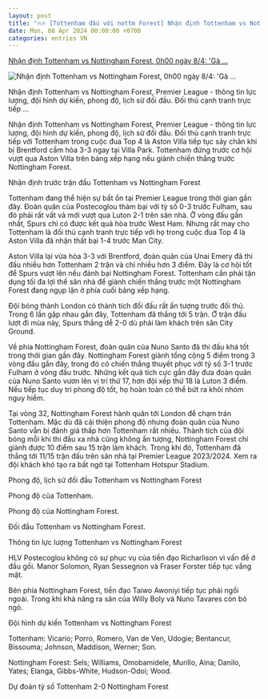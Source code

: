 ```yaml
---
layout: post
title: "🔥🔥 [Tottenham đấu với nottm Forest] Nhận định Tottenham vs Nottingham Forest, 0h00 ngày 8/4: 'Gà ..."
date: Mon, 08 Apr 2024 00:00:00 +0700
categories: entries VN
---
```

[Nhận định Tottenham vs Nottingham Forest, 0h00 ngày 8/4: 'Gà ...](https://baoquangninh.vn/nhan-dinh-tottenham-vs-nottingham-forest-0h00-ngay-8-4-ga-trong-tro-lai-top-4-3292620.html)

![Nhận định Tottenham vs Nottingham Forest, 0h00 ngày 8/4: 'Gà ...](https://media.baoquangninh.vn/upload/image/202404/thumbnail/2199955_42a5f67509830b10e3948ef975e4ed15.jpg)

Nhận định Tottenham vs Nottingham Forest, Premier League - thông tin lực lượng, đội hình dự kiến, phong độ, lịch sử đối đầu. Đối thủ cạnh tranh trực tiếp ...

Nhận định Tottenham vs Nottingham Forest, Premier League - thông tin lực lượng, đội hình dự kiến, phong độ, lịch sử đối đầu. Đối thủ cạnh tranh trực tiếp với Tottenham trong cuộc đua Top 4 là Aston Villa tiếp tục sảy chân khi bị Brentford cầm hòa 3-3 ngay tại Villa Park. Tottenham đứng trước cơ hội vượt qua Aston Villa trên bảng xếp hạng nếu giành chiến thắng trước Nottingham Forest.

Nhận định trước trận đấu Tottenham vs Nottingham Forest

Tottenham đang thể hiện sự bất ổn tại Premier League trong thời gian gần đây. Đoàn quân của Postecoglou thảm bại với tỷ số 0-3 trước Fulham, sau đó phải rất vất vả mới vượt qua Luton 2-1 trên sân nhà. Ở vòng đấu gần nhất, Spurs chỉ có được kết quả hòa trước West Ham. Nhưng rất may cho Tottenham là đối thủ cạnh tranh trực tiếp với họ trong cuộc đua Top 4 là Aston Villa đã nhận thất bại 1-4 trước Man City.

Aston Villa lại vừa hòa 3-3 với Brentford, đoàn quân của Unai Emery đã thi đấu nhiều hơn Tottenham 2 trận và chỉ nhiều hơn 3 điểm. Đây là cơ hội tốt để Spurs vượt lên nếu đánh bại Nottingham Forest. Tottenham cần phải tận dụng tối đa lợi thế sân nhà để giành chiến thắng trước một Nottingham Forest đang ngụp lặn ở phía cuối bảng xếp hạng.

Đội bóng thành London có thành tích đối đấu rất ấn tượng trước đối thủ. Trong 6 lần gặp nhau gần đây, Tottenham đã thắng tới 5 trận. Ở trận đấu lượt đi mùa này, Spurs thắng dễ 2-0 dù phải làm khách trên sân City Ground.

Về phía Nottingham Forest, đoàn quân của Nuno Santo đã thi đấu khá tốt trong thời gian gần đây. Nottingham Forest giành tổng cộng 5 điểm trong 3 vòng đấu gần đây, trong đó có chiến thắng thuyết phục với tỷ số 3-1 trước Fulham ở vòng đấu trước. Những kết quả tích cực gần đây đưa đoàn quân của Nuno Santo vươn lên vị trí thứ 17, hơn đội xếp thứ 18 là Luton 3 điểm. Nếu tiếp tục duy trì phong độ tốt, họ hoàn toàn có thể bứt ra khỏi nhóm nguy hiểm.

Tại vòng 32, Nottingham Forest hành quân tới London để chạm trán Tottenham. Mặc dù đã cải thiện phong độ nhưng đoàn quân của Nuno Santo vẫn bị đánh giá thấp hơn Tottenham rất nhiều. Thành tích của đội bóng mỗi khi thi đấu xa nhà cũng không ấn tượng, Nottingham Forest chỉ giành được 10 điểm sau 15 trận làm khách. Trong khi đó, Tottenham đã thắng tới 11/15 trận đấu trên sân nhà tại Premier League 2023/2024. Xem ra đội khách khó tạo ra bất ngờ tại Tottenham Hotspur Stadium.

Phong độ, lịch sử đối đầu Tottenham vs Nottingham Forest

Phong độ của Tottenham.

Phong độ của Nottingham Forest.

Đối đầu Tottenham vs Nottingham Forest.

Thông tin lực lượng Tottenham vs Nottingham Forest

HLV Postecoglou không có sự phục vụ của tiền đạo Richarlison vì vấn đề ở đầu gối. Manor Solomon, Ryan Sessegnon và Fraser Forster tiếp tục vắng mặt.

Bên phía Nottingham Forest, tiền đạo Taiwo Awoniyi tiếp tục phải ngồi ngoài. Trong khi khả năng ra sân của Willy Boly và Nuno Tavares còn bỏ ngỏ.

Đội hình dự kiến Tottenham vs Nottingham Forest

Tottenham: Vicario; Porro, Romero, Van de Ven, Udogie; Bentancur, Bissouma; Johnson, Maddison, Werner; Son.

Nottingham Forest: Sels; Williams, Omobamidele, Murillo, Aina; Danilo, Yates; Elanga, Gibbs-White, Hudson-Odoi; Wood.

Dự đoán tỷ số Tottenham 2-0 Nottingham Forest

